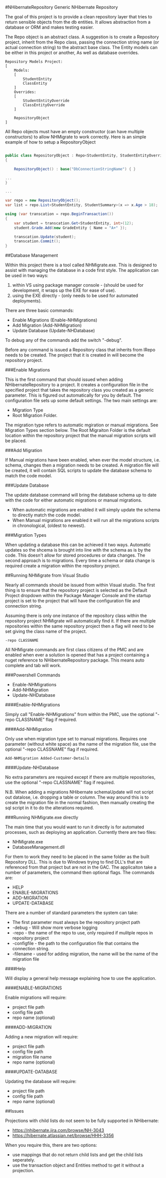#NHibernateRepository
Generic NHibernate Repository

The goal of this project is to provide a clean repository layer that tries to return sensible objects from the db entities.  It allows abstraction from a database or ORM and makes testing easier.

The Repo object is an abstract class.  A suggestion is to create a Repository project, inherit from the Repo class, passing the connection string name (or actual connection string) to the abstract base class.  The Entity models can be either in this project or another, As well as database overrides.

```
Repository Models Project:
[
	Models:
	[
		StudentEntity
		ClassEntity
	]
	Overrides:
	[
		StudentEntityOverride
		ClassEntityOverride
	]	

    RepositoryObject
]

```
All Repo objects must have an empty constructor (can have multiple constructors) to allow NHMigrate to work correctly.
Here is an simple example of how to setup a RepositoryObject

```c#

public class RepositoryObject : Repo<StudentEntity, StudentEntityOverride>()
{

	RepositoryObject() : base("DbConnectionStringName") { }

...
}

...

var repo = new RepositoryObject();
var list = repo.List<StudentEntity, StudentSummary>(x => x.Age > 18);

using (var transcation = repo.BeginTransaction())
{
    var student = transcation.Get<StudentEntity, int>(12);
    student.Grade.Add(new GradeEntity { Name = "A+" });

    transcation.Update(student);
    transcation.Commit();
}
```

##Database Management


Within this project there is a tool called NHMigrate.exe.  This is designed to assist with managing the database in a code first style.  The application can be used in two ways:

1) within VS using package manager console - (should be used for development, it wraps up the EXE for ease of use).
2) using the EXE directly - (only needs to be used for automated deployments).

There are three basic commands:

- Enable Migrations (Enable-NHMigrations)
- Add Migration (Add-NHMigration)
- Update Database (Update-NHDatabase)

To debug any of the commands add the switch "-debug".

Before any command is issued a Repository class that inherits from IRepo needs to be created.  The project that it is created in will become the repository project.
 
###Enable Migrations

This is the first command that should issued when adding NHibernateRepository to a project.  It creates a configuration file in the specified project that takes the repository class you created as a generic parameter.  This is figured out automatically for you by default.  The configuration file sets up some default settings.  The two main settings are:

 - Migration Type
 - Root Migration Folder.
  
The migration type refers to automatic mgiration or manual migrations.  See Migration Types section below.  The Root Migraiton Folder is the default location within the repository project that the manual migration scripts will be placed.

###Add Migration

If Manual migrations have been enabled, when ever the model structure, i.e. schema, changes then a migration needs to be created.  A migration file will be created, it will contain SQL scripts to update the database schema to match the code model.

###Update Database

The update database command will bring the database schema up to date with the code for either automatic migrations or manual migrations.  

 - When automatic migrations are enabled it will simply update the schema to directly match the code model.
 - When Manual migrations are enabled it will run all the migrations scripts in chronological, (oldest to newest).

###Migration Types

When updating a database this can be achieved it two ways.  Automatic updates so the shcema is brought into line with the schema as is by the code.  This doesn't allow for stored procedures or data changes.
The second approach is to migrations.  Every time a schema or data change is required create a migration within the repository project.
  
##Running NHMigrate from Visual Studio

Nearly all commands should be issued from within Visual studio.  The first thing is to ensure that the repository project is selected as the Default Project dropdown within the Package Manager Console and the startup project is set to the project that will have the configuration file and connection string.

Assuming there is only one instance of the repository class within the repository project NHMigrate will automatically find it.  If there are multiple repositories within the same repository project then a flag will need to be set giving the class name of the project.

    -repo CLASSNAME

All NHMigrate commands are first class citizens of the PMC and are enabled when ever a solution is opened that has a project containing a nuget reference to NHibernateRepository package.  This means auto complete and tab will work.

###Powershell Commands

- Enable-NHMigrations
- Add-NHMigration
- Update-NHDatabase

####Enable-NHMigrations

Simply call "Enable-NHMigrations" from within the PMC, use the optional "-repo CLASSNAME" flag if required.

####Add-NHMigration

Only use when migration type set to manual migrations. Requires one parameter (without white space) as the name of the migration file, use the optional "-repo CLASSNAME" flag if required.

    Add-NHMigration Added-Customer-Details

####Update-NHDatabase

No extra parameters are required except if there are multiple repositories, use the optional "-repo CLASSNAME" flag if required.

N.B. When adding a migrations NHibernate schemaUpdate will not script out datalose, i.e. dropping a table or column.  The way around this is to create the migration file in the normal fashion, then manually creating the sql script in it to do the alterations required.

###Running NHMigrate.exe directly

The main time that you would want to run it directly is for automated processes, such as deploying an application.  Currently there are two files:

 - NHMigrate.exe
 - DatabaseManagement.dll

For them to work they need to be placed in the same folder as the built Repository DLL.  This is due to Windows trying to find DLL's that are referenced from that project but are not in the GAC. The applicaiton take a number of parameters, the command then optional flags.  The commands are:

 - HELP
 - ENABLE-MIGRATIONS
 - ADD-MIGRATION
 - UPDATE-DATABASE

There are a number of standard parameters the system can take:

 - The first parameter must always be the repository project path
 - -debug - Will show more verbose logging
 - -repo - the name of the repo to use, only required if mulitple repos in repository project
 - -configfile - the path to the configuration file that contains the connection string.
 - -filename - used for adding migration, the name will be the name of the migration file

####Help

Will display a general help message explaining how to use the application.

####ENABLE-MIGRATIONS

Enable migrations will require:

 - project file path
 - config file path
 - repo name (optional)

####ADD-MIGRATION

Adding a new migration will require:

 - project file path
 - config file path
 - migration file name
 - repo name (optional)

####UPDATE-DATABASE

Updating the database will require:

 - project file path
 - config file path
 - repo name (optional)


 ##Issues

 Projections with child lists do not seem to be fully supported in NHibernate:

 - https://nhibernate.jira.com/browse/NH-3043
 - https://hibernate.atlassian.net/browse/HHH-3356

 When you require this, there are two options:

  - use mappings that do not return child lists and get the child lists seperately.
  - use the transaction object and Entities method to get it without a projection.